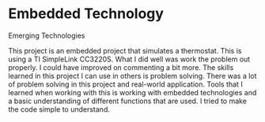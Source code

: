 # Embedded Technology
Emerging Technologies

This project is an embedded project that simulates a thermostat. This is using a TI SimpleLink CC3220S.
What I did well was work the problem out properly.
I could have improved on commenting a bit more. 
The skills learned in this project I can use in others is problem solving. There was a lot of problem solving in this project and real-world application. 
Tools that I learned when working with this is working with embedded technologies and a basic understanding of different functions that are used.
I tried to make the code simple to understand. 


